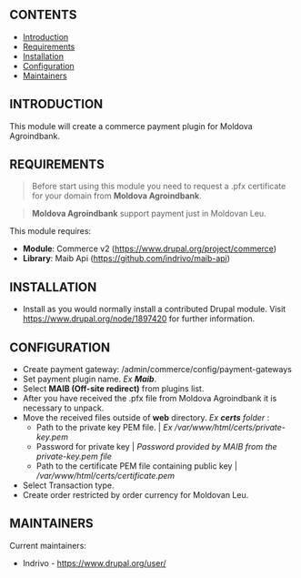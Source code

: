 CONTENTS
---------------------

 * [Introduction](#introduction)
 * [Requirements](#requirements)
 * [Installation](#installation)
 * [Configuration](#configuration)
 * [Maintainers](#maintainers)


INTRODUCTION
------------

This module will create a commerce payment plugin for Moldova Agroindbank.


REQUIREMENTS
------------

>Before start using this module you need to request a .pfx certificate for your domain from **Moldova Agroindbank**.

>**Moldova Agroindbank** support payment just in Moldovan Leu.

This module requires:

* **Module**: Commerce v2 (https://www.drupal.org/project/commerce)
* **Library**: Maib Api (https://github.com/indrivo/maib-api)


INSTALLATION
------------

 * Install as you would normally install a contributed Drupal module. Visit
   https://www.drupal.org/node/1897420 for further information.

CONFIGURATION
-------------
 
 * Create payment gateway: /admin/commerce/config/payment-gateways
 * Set payment plugin name. *Ex **Maib***.
 * Select **MAIB (Off-site redirect)** from plugins list.
 * After you have received the .pfx file from Moldova Agroindbank it is necessary to unpack.
 * Move the received files outside of **web** directory. *Ex **certs** folder* : 
   - Path to the private key PEM file. | *Ex /var/www/html/certs/private-key.pem*
   - Password for private key | *Password provided by MAIB from the private-key.pem file*
   - Path to the certificate PEM file containing public key | */var/www/html/certs/certificate.pem*
 * Select Transaction type.
 * Create order restricted by order currency for Moldovan Leu.

MAINTAINERS
-----------

Current maintainers:
 * Indrivo - https://www.drupal.org/user/